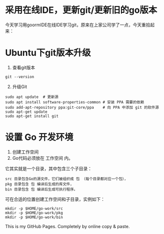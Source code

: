 # 采用在线IDE，更新git/更新旧的go版本

今天学习用goormIDE在线IDE学习git，原来在上家公司学了一点，今天重拾起来：


# Ubuntu下git版本升级

1. 查看git版本
```
git --version
```
2. 升级Git
```
sudo apt update  # 更新源
sudo apt install software-properties-common # 安装 PPA 需要的依赖
sudo add-apt-repository ppa:git-core/ppa    # 向 PPA 中添加 git 的软件源
sudo apt-get update
sudo apt-get install git
```

# 设置 Go 开发环境
1. 创建工作空间
2. Go代码必须放在 工作空间 内。

它其实就是一个目录，其中包含三个子目录：
```
src 目录包含Go的源文件，它们被组织成 包 （每个目录都对应一个包），
pkg 目录包含 包 编译后生成的库文件，
bin 目录包含 包 编译后生成可执行程序。
```

可在合适的位置创建工作空间和子目录，实例如下：
```
mkdir -p $HOME/go-work/src
mkdir -p $HOME/go-work/pkg
mkdir -p $HOME/go-work/bin
```



This is my GitHub Pages.
Completely by online copy & paste.
